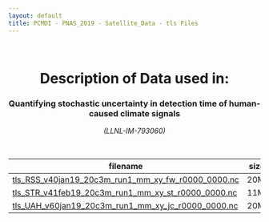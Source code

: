 ```yaml
---
layout: default
title: PCMDI - PNAS_2019 - Satellite_Data - tls Files
---
```


<br>
<center>
    <p>
        <h1>Description of Data used in:</h1>
        <h3>Quantifying stochastic uncertainty in detection time of human-caused climate signals</h3>
    </p>
    <p><em>(LLNL-IM-793060)</em></p>
</center>
<br>

filename | size
   ---   | ---:
[tls_RSS_v40jan19_20c3m_run1_mm_xy_fw_r0000_0000.nc]({{site.baseurl}}/climate-data/PNAS_2019/Satellite_Data/tls/tls_RSS_v40jan19_20c3m_run1_mm_xy_fw_r0000_0000.nc) | 20M
[tls_STR_v41feb19_20c3m_run1_mm_xy_st_r0000_0000.nc]({{site.baseurl}}/climate-data/PNAS_2019/Satellite_Data/tls/tls_STR_v41feb19_20c3m_run1_mm_xy_st_r0000_0000.nc) | 11M
[tls_UAH_v60jan19_20c3m_run1_mm_xy_jc_r0000_0000.nc]({{site.baseurl}}/climate-data/PNAS_2019/Satellite_Data/tls/tls_UAH_v60jan19_20c3m_run1_mm_xy_jc_r0000_0000.nc) | 20M